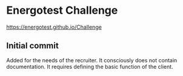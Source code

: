 # Energotest Challenge
https://energotest.github.io/Challenge

## Initial commit
Added for the needs of the recruiter. It consciously does not contain documentation. It requires defining the basic function of the client.

